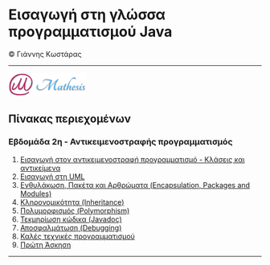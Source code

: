 # Εισαγωγή στη γλώσσα προγραμματισμού Java 
© Γιάννης Κωστάρας

---

[![Mathesis](../../assets/mathesis.png)](http://mathesis.cup.gr)

## Πίνακας περιεχομένων
### Εβδομάδα 2η - Αντικειμενοστραφής προγραμματισμός
1. [Εισαγωγή στον αντικειμενοστραφή προγραμματισμό - Κλάσεις και αντικείμενα](Week2/2.1-OOP/README.md) 
2. [Εισαγωγή στη UML](Week2/2.2-UML/README.md) 
3. [Ενθυλάκωση, Πακέτα και Αρθρώματα (Encapsulation, Packages and Modules)](Week2/2.3-Encapsulation/README.md) 
4. [Κληρονομικότητα (Inheritance)](Week2/2.4-Inheritance/README.md) 
5. [Πολυμορφισμός (Polymorphism)](Week2/2.5-Polymorphism/README.md) 
6. [Τεκμηρίωση κώδικα (Javadoc)](Week2/2.6-JavaDoc/README.md)  
7. [Αποσφαλμάτωση (Debugging)](Week2/2.7-Debugging/README.md)  
8. [Καλές τεχνικές προγραμματισμού](Week2/2.8-BestPractices/README.md) 
9. [Πρώτη Άσκηση](Week2/2.9-Exercise1/README.md) 
---